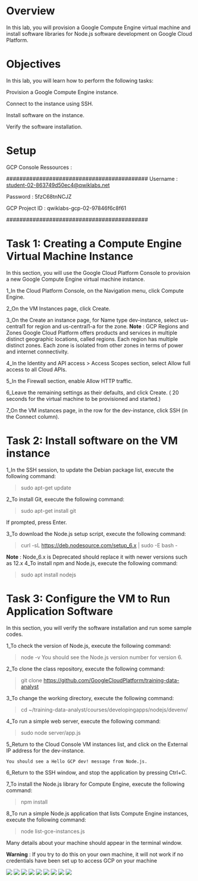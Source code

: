 # Overview
In this lab, you will provision a Google Compute Engine virtual machine and install software libraries for Node.js software development on Google Cloud Platform.

# Objectives

In this lab, you will learn how to perform the following tasks:

Provision a Google Compute Engine instance.

Connect to the instance using SSH.

Install software on the instance.

Verify the software installation.

# Setup
GCP Console Ressources :

###########################################
Username : student-02-863749d50ec4@qwiklabs.net

Password : 5fzC68tnNCJZ

GCP Project ID : qwiklabs-gcp-02-97846f6c8f61

###########################################


# Task 1: Creating a Compute Engine Virtual Machine Instance
In this section, you will use the Google Cloud Platform Console to provision a new Google Compute Engine virtual machine instance.

1_In the Cloud Platform Console, on the Navigation menu, click Compute Engine.

2_On the VM Instances page, click Create.

3_On the Create an instance page, for Name type dev-instance, select us-central1 for region and us-central1-a for the zone.
**Note** : GCP Regions and Zones
Google Cloud Platform offers products and services in multiple distinct geographic locations, called regions.
Each region has multiple distinct zones. Each zone is isolated from other zones in terms of power and internet connectivity.

4_In the Identity and API access > Access Scopes section, select Allow full access to all Cloud APIs.

5_In the Firewall section, enable Allow HTTP traffic.

6_Leave the remaining settings as their defaults, and click Create. (  20 seconds for the virtual machine to be provisioned and started.)

7_On the VM instances page, in the row for the dev-instance, click SSH (in the Connect column).

# Task 2: Install software on the VM instance

1_In the SSH session, to update the Debian package list, execute the following command:
> sudo apt-get update

2_To install Git, execute the following command:
> sudo apt-get install git

If prompted, press Enter.

3_To download the Node.js setup script, execute the following command:
> curl -sL https://deb.nodesource.com/setup_6.x | sudo -E bash -

**Note** : Node_6.x is Deprecated should replace it with newer versions such as 12.x
4_To install npm and Node.js, execute the following command:
> sudo apt install nodejs


# Task 3: Configure the VM to Run Application Software
In this section, you will verify the software installation and run some sample codes.

1_To check the version of Node.js, execute the following command:
> node -v
You should see the Node.js version number for version 6.

2_To clone the class repository, execute the following command:
> git clone https://github.com/GoogleCloudPlatform/training-data-analyst

3_To change the working directory, execute the following command:
> cd ~/training-data-analyst/courses/developingapps/nodejs/devenv/

4_To run a simple web server, execute the following command:
> sudo node server/app.js

5_Return to the Cloud Console VM instances list, and click on the External IP address for the dev-instance.
  
    You should see a Hello GCP dev! message from Node.js.

6_Return to the SSH window, and stop the application by pressing Ctrl+C.

7_To install the Node.js library for Compute Engine, execute the following command:
> npm install

8_To run a simple Node.js application that lists Compute Engine instances, execute the following command:
> node list-gce-instances.js
  
   Many details about your machine should appear in the terminal window.
   
**Warning** : If you try to do this on your own machine, it will not work if no credentials have been set up to access GCP on your machine



![](imgs/dev_instance.PNG)
![](imgs/updates.PNG)
![](imgs/nodeDepracating.PNG)
![](imgs/Node12js.PNG)
![](imgs/DoneInstallNode.PNG)
![](imgs/Version&Cloning.PNG)
![](imgs/StartedServer.PNG)
![](imgs/ComputeEngineinstances.PNG)
![](imgs/lab_AppDev_SettingupADevelopmentEnvironment_V1_1.PNG)

